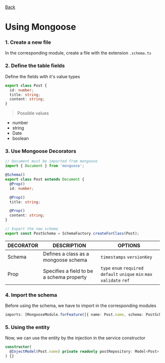 [Back](../NestJS.md)

# Using Mongoose

### 1. Create a new file
In the corresponding module, create a file with the extension `.schema.ts`

### 2. Define the table fields

Define the fields with it's value types

```typescript
export class Post {
  id: number;
  title: string;
  content: string;
}
```

> Possible values
- number
- string
- Date
- boolean

### 3. Use Mongoose Decorators

```typescript
// Document must be imported from mongoose
import { Document } from 'mongoose';

@Schema()
export class Post extends Document {
  @Prop()
  id: number;

  @Prop()
  title: string;

  @Prop()
  content: string;
}

// Export the new schema
export const PostSchema = SchemaFactory.createForClass(Post);
```

|DECORATOR|DESCRIPTION|OPTIONS|
|-|-|-|
|Schema|Defines a class as a mongoose schema|`timestamps` `versionKey`|
|Prop|Specifies a field to be a schema property|`type` `enum` `required` `default` `unique` `min` `max` `validate` `ref`|


### 4. Import the schema
Before using the schema, we have to import in the corresponding modules

```typescript
imports: [MongooseModule.forFeature([{ name: Post.name, schema: PostSchema }])],
```

### 5. Using the entity
Now, we can use the entity by the injection in the service constructor

```typescript
constructor(
  @InjectModel(Post.name) private readonly postRepository: Model<Post>,
) {}
```